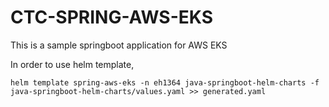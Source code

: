 # CTC-SPRING-AWS-EKS

This is a sample springboot application for AWS EKS


In order to use helm template,

```
helm template spring-aws-eks -n eh1364 java-springboot-helm-charts -f java-springboot-helm-charts/values.yaml >> generated.yaml
```
